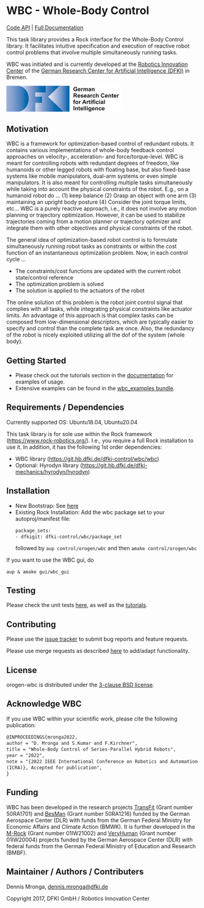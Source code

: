 # WBC - Whole-Body Control

[Code API](http://bob.dfki.uni-bremen.de/apis/dfki-control/wbc/orogen-wbc)  | [Full Documentation](https://git.hb.dfki.de/wbc/documentation/wikis/home)

This task library provides a Rock interface for the Whole-Body Control library. It facilitates intuitive specification and execution of reactive robot control problems that involve multiple simultaneously running tasks. 

WBC was initiated and is currently developed at the [Robotics Innovation Center](http://robotik.dfki-bremen.de/en/startpage.html) of the [German Research Center for Artificial Intelligence (DFKI)](http://www.dfki.de) in Bremen.

<img src="doc/images/DFKI_Logo_e_schrift.jpg" alt="drawing" width="300"/>

## Motivation

WBC is a framework for optimization-based control of redundant robots. It contains various implementations of whole-body feedback control approaches on velocity-, acceleration- and force/torque-level. WBC is meant for controlling robots with redundant degrees of freedom, like humanoids or other legged robots with floating base, but also fixed-base systems like mobile manipulators, dual-arm systems or even simple manipulators. It is also meant for controlling multiple tasks simultaneously while taking into account the physical constraints of the robot. E.g., on a humanoid robot do ... (1) keep balance (2) Grasp an object with one arm (3) maintaining an upright body posture (4) Consider the joint torque limits,  etc... WBC is a purely reactive approach, i.e., it does not involve any motion planning or trajectory optimization. However, it can be used to stabilize trajectories coming from a motion planner or trajectory optimizer and integrate them with other objectives and physical constraints of the robot.


The general idea of optimization-based robot control is to formulate simultaneously running robot tasks as constraints or within the cost function of an instantaneous optimization problem. 
Now, in each control cycle ...

  * The constraints/cost functions are updated with the current robot state/control reference
  * The optimization problem is solved
  * The solution is applied to the actuators of the robot

The online solution of this problem is the robot joint control signal that complies with all tasks, while integrating physical constraints like actuator limits. An advantage of this approach is that complex tasks can be composed from low-dimensional descriptors, which are typically  easier to specify and control than the complete task are once. Also, the redundancy of the robot is nicely exploited utilizing  all the dof of the system (whole body).

## Getting Started

* Please check out the tutorials section in the [documentation](https://git.hb.dfki.de/dfki-control/wbc/documentation/-/wikis/home) for examples of usage.
* Extensive examples can be found in the [wbc_examples bundle](https://git.hb.dfki.de/dfki-control/wbc/bundle-wbc_examples).

## Requirements / Dependencies

Currently supported OS: Ubuntu18.04, Ubuntu20.04

This task library is for sole use within the Rock framework (https://www.rock-robotics.org/). I.e., you require a full Rock installation to use it. In addition, it has the following 1st order dependencies:

* WBC library (https://git.hb.dfki.de/dfki-control/wbc/wbc)
* Optional: Hyrodyn library (https://git.hb.dfki.de/dfki-mechanics/hyrodyn/hyrodyn)


## Installation

* New Bootstrap: See [here](https://git.hb.dfki.de/wbc/buildconf)
* Existing Rock Installation: Add the wbc package set to your autoproj/manifest file: 
    ```
    package_sets:
    - dfkigit: dfki-control/wbc/package_set
    ```    
  followed by `aup control/orogen/wbc` and then `amake control/orogen/wbc`

If you want to use the WBC gui, do

```
aup & amake gui/wbc_gui
```

## Testing

Please check the unit tests [here](https://git.hb.dfki.de/dfki-control/wbc/orogen-wbc/-/tree/master/test), as well as the [tutorials](https://git.hb.dfki.de/dfki-control/wbc/orogen-wbc/-/tree/master/tutorials).

## Contributing

Please use the [issue tracker](https://git.hb.dfki.de/dfki-control/wbc/orogen-wbc/-/issues) to submit bug reports and feature requests.

Please use merge requests as described [here](https://git.hb.dfki.de/dfki-control/wbc/orogen-wbc/-/blob/master/CONTRIBUTING.md) to add/adapt functionality. 

## License

orogen-wbc is distributed under the [3-clause BSD license](https://opensource.org/licenses/BSD-3-Clause).

## Acknowledge WBC

If you use WBC within your scientific work, please cite the following publication:

```
@INPROCEEDINGS{mronga2022,
author = "D. Mronga and S.Kumar and F.Kirchner",
title = "Whole-Body Control of Series-Parallel Hybrid Robots",
year = "2022",
note = "{2022 IEEE International Conference on Robotics and Automation (ICRA)}, Accepted for publication",
}
```

## Funding

WBC has been developed in the research projects [TransFit](https://robotik.dfki-bremen.de/en/research/projects/transfit/) (Grant number 50RA1701) and [BesMan](https://robotik.dfki-bremen.de/en/research/projects/besman.html) (Grant number 50RA1216) funded by the German Aerospace Center (DLR) with funds from the German	Federal Ministry for Economic Affairs and Climate Action (BMWK). It is further developed in the [M-Rock](https://robotik.dfki-bremen.de/en/research/projects/m-rock/) (Grant number 01IW21002) and [VeryHuman](https://robotik.dfki-bremen.de/en/research/projects/veryhuman/) (Grant number  01IW20004) projects funded by the German Aerospace Center (DLR) with federal funds from the German Federal Ministry of Education and Research (BMBF).

## Maintainer / Authors / Contributers

Dennis Mronga, dennis.mronga@dfki.de

Copyright 2017, DFKI GmbH / Robotics Innovation Center

